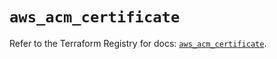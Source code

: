 # `aws_acm_certificate`

Refer to the Terraform Registry for docs: [`aws_acm_certificate`](https://registry.terraform.io/providers/hashicorp/aws/5.38.0/docs/resources/acm_certificate).
